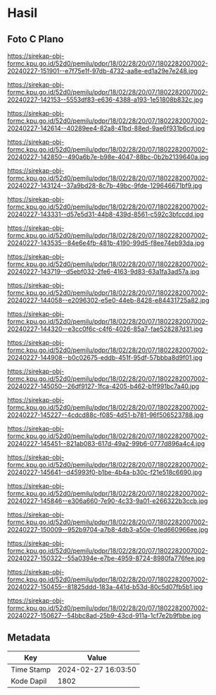 # Hasil

## Foto C Plano

https://sirekap-obj-formc.kpu.go.id/52d0/pemilu/pdpr/18/02/28/20/07/1802282007002-20240227-151901--e7f75e1f-97db-4732-aa8e-ed1a29e7e248.jpg

https://sirekap-obj-formc.kpu.go.id/52d0/pemilu/pdpr/18/02/28/20/07/1802282007002-20240227-142153--5553df83-e636-4388-a193-1e51808b832c.jpg

https://sirekap-obj-formc.kpu.go.id/52d0/pemilu/pdpr/18/02/28/20/07/1802282007002-20240227-142614--40289ee4-82a8-41bd-88ed-9ae6f931b6cd.jpg

https://sirekap-obj-formc.kpu.go.id/52d0/pemilu/pdpr/18/02/28/20/07/1802282007002-20240227-142850--490a6b7e-b98e-4047-88bc-0b2b2139640a.jpg

https://sirekap-obj-formc.kpu.go.id/52d0/pemilu/pdpr/18/02/28/20/07/1802282007002-20240227-143124--37a9bd28-8c7b-49bc-9fde-129646671bf9.jpg

https://sirekap-obj-formc.kpu.go.id/52d0/pemilu/pdpr/18/02/28/20/07/1802282007002-20240227-143331--d57e5d31-44b8-439d-8561-c592c3bfccdd.jpg

https://sirekap-obj-formc.kpu.go.id/52d0/pemilu/pdpr/18/02/28/20/07/1802282007002-20240227-143535--84e6e4fb-481b-4190-99d5-f8ee74eb93da.jpg

https://sirekap-obj-formc.kpu.go.id/52d0/pemilu/pdpr/18/02/28/20/07/1802282007002-20240227-143719--d5ebf032-2fe6-4163-9d83-63a1fa3ad57a.jpg

https://sirekap-obj-formc.kpu.go.id/52d0/pemilu/pdpr/18/02/28/20/07/1802282007002-20240227-144058--e2096302-e5e0-44eb-8428-e84431725a82.jpg

https://sirekap-obj-formc.kpu.go.id/52d0/pemilu/pdpr/18/02/28/20/07/1802282007002-20240227-144320--e3cc0f6c-c4f6-4026-85a7-fae528287d31.jpg

https://sirekap-obj-formc.kpu.go.id/52d0/pemilu/pdpr/18/02/28/20/07/1802282007002-20240227-144908--b0c02675-eddb-451f-95df-57bbba8d9f01.jpg

https://sirekap-obj-formc.kpu.go.id/52d0/pemilu/pdpr/18/02/28/20/07/1802282007002-20240227-145050--26df9127-1fca-4205-b462-b1f991bc7a40.jpg

https://sirekap-obj-formc.kpu.go.id/52d0/pemilu/pdpr/18/02/28/20/07/1802282007002-20240227-145227--4cdcd88c-f085-4d51-b781-96f506523788.jpg

https://sirekap-obj-formc.kpu.go.id/52d0/pemilu/pdpr/18/02/28/20/07/1802282007002-20240227-145451--821ab083-617d-49a2-99b6-0777d896a4c4.jpg

https://sirekap-obj-formc.kpu.go.id/52d0/pemilu/pdpr/18/02/28/20/07/1802282007002-20240227-145641--d45993f0-b1be-4b4a-b30c-f21e518c6690.jpg

https://sirekap-obj-formc.kpu.go.id/52d0/pemilu/pdpr/18/02/28/20/07/1802282007002-20240227-145846--e306a660-7e90-4c33-9a01-e266322b3ccb.jpg

https://sirekap-obj-formc.kpu.go.id/52d0/pemilu/pdpr/18/02/28/20/07/1802282007002-20240227-150009--952b9704-a7b8-4db3-a50e-01ed660966ee.jpg

https://sirekap-obj-formc.kpu.go.id/52d0/pemilu/pdpr/18/02/28/20/07/1802282007002-20240227-150322--55a0394e-e7be-4959-8724-8980fa776fee.jpg

https://sirekap-obj-formc.kpu.go.id/52d0/pemilu/pdpr/18/02/28/20/07/1802282007002-20240227-150455--81825ddd-183a-441d-b53d-80c5d07fb5b1.jpg

https://sirekap-obj-formc.kpu.go.id/52d0/pemilu/pdpr/18/02/28/20/07/1802282007002-20240227-150627--54bbc8ad-25b9-43cd-911a-1cf7e2b9fbbe.jpg


## Metadata

| Key        | Value               |
| ---------- | ------------------- |
| Time Stamp | 2024-02-27 16:03:50 |
| Kode Dapil | 1802                |



